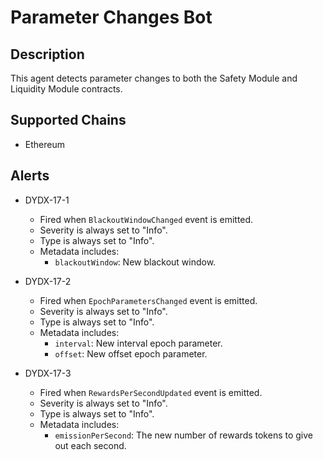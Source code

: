 # Parameter Changes Bot

## Description

This agent detects parameter changes to both the Safety Module and Liquidity Module contracts.

## Supported Chains

- Ethereum

## Alerts

- DYDX-17-1
  - Fired when `BlackoutWindowChanged` event is emitted.
  - Severity is always set to "Info".
  - Type is always set to "Info".
  - Metadata includes:
    - `blackoutWindow`: New blackout window.

- DYDX-17-2
  - Fired when `EpochParametersChanged` event is emitted.
  - Severity is always set to "Info".
  - Type is always set to "Info".
  - Metadata includes:
    - `interval`: New interval epoch parameter.
    - `offset`: New offset epoch parameter.

- DYDX-17-3
  - Fired when `RewardsPerSecondUpdated` event is emitted.
  - Severity is always set to "Info".
  - Type is always set to "Info".
  - Metadata includes:
    - `emissionPerSecond`: The new number of rewards tokens to give out each second.